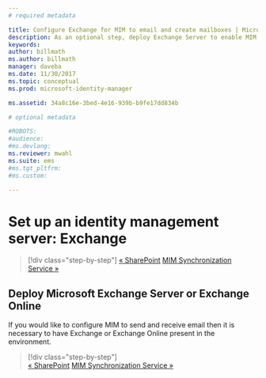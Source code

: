 ```yaml
---
# required metadata

title: Configure Exchange for MIM to email and create mailboxes | Microsoft Docs
description: As an optional step, deploy Exchange Server to enable MIM 2016 to send mail and create mailboxes.
keywords:
author: billmath
ms.author: billmath
manager: daveba
ms.date: 11/30/2017
ms.topic: conceptual
ms.prod: microsoft-identity-manager

ms.assetid: 34a8c16e-3bed-4e16-939b-b9fe17dd834b

# optional metadata

#ROBOTS:
#audience:
#ms.devlang:
ms.reviewer: mwahl
ms.suite: ems
#ms.tgt_pltfrm:
#ms.custom:

---
```


# Set up an identity management server: Exchange

> [!div class="step-by-step"]
> [« SharePoint](prepare-server-sharepoint.md)
> [MIM Synchronization Service »](install-mim-sync.md)

## Deploy Microsoft Exchange Server or Exchange Online
If you would like to configure MIM to send and receive email then it is necessary to have Exchange or Exchange Online present in the environment.

> [!div class="step-by-step"]  
> [« SharePoint](prepare-server-sharepoint.md)
> [MIM Synchronization Service »](install-mim-sync.md)
